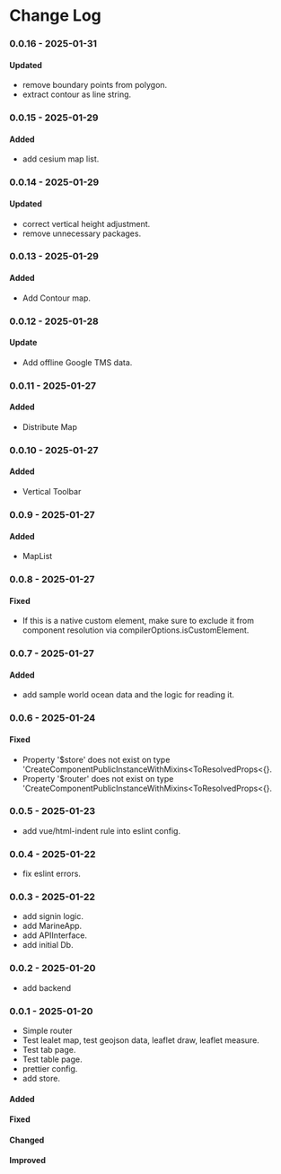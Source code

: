# Change Log

### 0.0.16 - 2025-01-31

#### Updated

- remove boundary points from polygon.
- extract contour as line string.

### 0.0.15 - 2025-01-29

#### Added

- add cesium map list.

### 0.0.14 - 2025-01-29

#### Updated

- correct vertical height adjustment.
- remove unnecessary packages.

### 0.0.13 - 2025-01-29

#### Added

- Add Contour map.

### 0.0.12 - 2025-01-28

#### Update

- Add offline Google TMS data.

### 0.0.11 - 2025-01-27

#### Added

- Distribute Map

### 0.0.10 - 2025-01-27

#### Added

- Vertical Toolbar

### 0.0.9 - 2025-01-27

#### Added

- MapList

### 0.0.8 - 2025-01-27

#### Fixed

- If this is a native custom element, make sure to exclude it from component resolution via compilerOptions.isCustomElement.

### 0.0.7 - 2025-01-27

#### Added

- add sample world ocean data and the logic for reading it.

### 0.0.6 - 2025-01-24

#### Fixed

- Property '$store' does not exist on type 'CreateComponentPublicInstanceWithMixins<ToResolvedProps<{}.
- Property '$router' does not exist on type 'CreateComponentPublicInstanceWithMixins<ToResolvedProps<{}.

### 0.0.5 - 2025-01-23

- add vue/html-indent rule into eslint config.

### 0.0.4 - 2025-01-22

- fix eslint errors.

### 0.0.3 - 2025-01-22

- add signin logic.
- add MarineApp.
- add APIInterface.
- add initial Db.

### 0.0.2 - 2025-01-20

- add backend

### 0.0.1 - 2025-01-20

- Simple router
- Test lealet map, test geojson data, leaflet draw, leaflet measure.
- Test tab page.
- Test table page.
- prettier config.
- add store.

#### Added

#### Fixed

#### Changed

#### Improved
